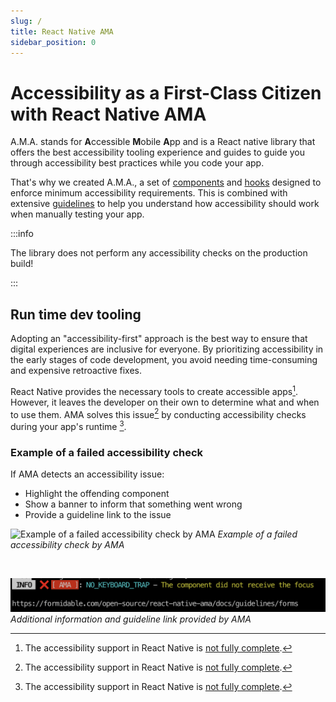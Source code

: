 ```yaml
---
slug: /
title: React Native AMA
sidebar_position: 0
---
```


# Accessibility as a First-Class Citizen with React Native AMA

A.M.A. stands for **A**ccessible **M**obile **A**pp and is a React native library that offers the best accessibility tooling experience and guides to guide you through accessibility best practices while you code your app.

That's why we created A.M.A., a set of [components](https://formidable.com/open-source/react-native-ama/components/) and
[hooks](https://formidable.com/open-source/react-native-ama/components/) designed to enforce minimum accessibility requirements.
This is combined with extensive [guidelines](https://formidable.com/open-source/react-native-ama/guidelines/) to help you understand how accessibility should work when manually testing your app.

:::info

The library does not perform any accessibility checks on the production build!

:::

## Run time dev tooling

Adopting an "accessibility-first" approach is the best way to ensure that digital experiences are inclusive for everyone. By prioritizing accessibility in the early stages of code development, you avoid needing time-consuming and expensive retroactive fixes.

React Native provides the necessary tools to create accessible apps[^1]. However, it leaves the developer on their own to determine what and when to use them. AMA solves this issue[^1] by conducting accessibility checks during your app's runtime [^1].

### Example of a failed accessibility check

If AMA detects an accessibility issue:

- Highlight the offending component
- Show a banner to inform that something went wrong
- Provide a guideline link to the issue

![Example of a failed accessibility check by AMA](https://github.com/FormidableLabs/react-native-ama/blob/main/website/docs/ama/ama-demo.png?raw=true)
_Example of a failed accessibility check by AMA_

<br />

![Additional information and guideline link provided by AMA](https://github.com/FormidableLabs/react-native-ama/blob/main/website/docs/ama-console-error.png?raw=true)
_Additional information and guideline link provided by AMA_

[^1]: The accessibility support in React Native is [not fully complete](https://github.com/facebook/react-native/projects/15).
[^1]: AMA can help catch common accessibility issues, but a full manual test is still necessary.
[^1]: Runtime checks are performed **ONLY** in the dev build when **DEV** is true. In production mode, the checking code is stripped away.
